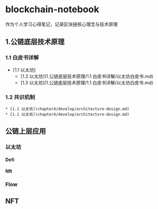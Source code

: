 
# blockchain-notebook
作为个人学习心得笔记，记录区块链核心理念与技术原理


## 1.公链底层技术原理

### 1.1 白皮书详解

* [1.1 以太坊] 
  * [1.2 以太坊](1.公链底层技术原理/1.1 白皮书详解/以太坊白皮书.md)
  * [1.3 以太坊](1.公链底层技术原理/1.1 白皮书详解/以太坊白皮书.md)

### 1.2 共识机制

    * [1.1 以太坊](chapter4/develop/architecture-design.md)
    * [1.1 以太坊](chapter4/develop/architecture-design.md)


## 公链上层应用

### 以太坊

#### Defi

#### Nft


### Flow

## NFT


